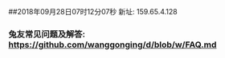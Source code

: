 ##2018年09月28日07时12分07秒 新址: 159.65.4.128
### 兔友常见问题及解答: https://github.com/wanggonging/d/blob/w/FAQ.md
